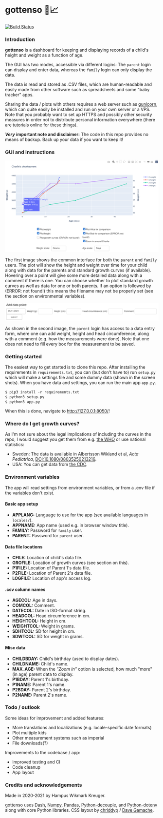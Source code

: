 # gottenso 👶📈

[![Build Status](https://travis-ci.com/hwikmark/gottenso.svg?token=MqfdQ8NG96W4hdjM1cGH&branch=main)](https://travis-ci.com/hwikmark/gottenso)

### Introduction

__gottenso__ is a dashboard for keeping and displaying records of a child's height and weight as a function of age.

The GUI has two modes, accessible via different logins: The `parent` login can display and enter data, whereas the `family` login can only display the data.

The data is read and stored as .CSV files, which are human-readable and easily made from other software such as spreadsheets and some "baby tracker" apps.

Sharing the data / plots with others requires a web server such as [gunicorn](https://gunicorn.org/), which can quite easily be installed and run on your own server or a VPS. Note that you probably want to set up HTTPS and possibly other security measures in order not to distribute personal information everywhere (there are tutorials online for these things).

___Very___ __important note and disclaimer:__ The code in this repo provides no means of backup. Back up your data if you want to keep it!

### GUI and instructions

![The common interface featuring plot and plotting options](assets/family_interface.png)

The first image shows the common interface for both the `parent` and `family` users. The plot will show the height and weight over time for your child along with data for the parents and standard growth curves (if available). Hovering over a point will give some more detailed data along with a comment if there is one. You can choose whether to plot standard growth curves as well as data for one or both parents. If an option is followed by (ERROR: not found!) this means the filename may not be properly set (see the section on environmental variables).

![The parent data entry form](assets/parent_interface.png)

As shown in the second image, the `parent` login has access to a data entry form, where one can add weight, height and head circumference, along with a comment (e.g. how the measurements were done). Note that one does not need to fill every box for the measurement to be saved.

### Getting started
The easiest way to get started is to clone this repo. After installing the requirements in `requirements.txt`, you can (but don't have to) run `setup.py` which will make a settings file and some dummy data (shown in the screen shots). When you have data and settings, you can run the main app `app.py`.

```console
$ pip3 install -r requirements.txt
$ python3 setup.py
$ python3 app.py
```

When this is done, navigate to <http://127.0.0.1:8050/>!

### Where do I get growth curves?
As I'm not sure about the legal implications of including the curves in the repo, I would suggest you get them from e.g. [the WHO](https://www.who.int/tools/child-growth-standards/standards) or use national statistics:
- Sweden: The data is available in Albertsson Wikland et al, _Acta Pediatrica_, [DOI:10.1080/08035250213216](https://doi.org/10.1080/08035250213216).
- USA: You can get data from [the CDC](https://www.cdc.gov/growthcharts).

### Environment variables
The app will read settings from environment variables, or from a .env file if the variables don't exist.

#### Basic app setup
- **APPLANG:** Language to use for the app (see available languages in `locales/`).
- **APPNAME:** App name (used e.g. in browser window title).
- **FAMILY:** Password for `family` user.
- **PARENT:** Password for `parent` user.
#### Data file locations
- **CFILE:** Location of child's data file.
- **GROFILE:** Location of growth curves (see section on this).
- **P1FILE:** Location of Parent 1's data file.
- **P2FILE:** Location of Parent 2's data file.
- **LOGFILE:** Location of app's access log.
#### .csv column names
- **AGECOL:** Age in days.
- **COMCOL:** Comment.
- **DATECOL:** Date in ISO-format string.
- **HEADCOL:** Head circumference in cm.
- **HEIGHTCOL:** Height in cm.
- **WEIGHTCOL:** Weight in grams.
- **SDHTCOL:** SD for height in cm.
- **SDWTCOL:** SD for weight in grams.
#### Misc data
- **CHILDBDAY:** Child's birthday (used to display dates).
- **CHILDNAME:** Child's name.
- **MAX_AGE:** When the _"Zoom in"_ option is selected, how much "more" (in age) parent data to display.
- **P1BDAY:** Parent 1's birthday.
- **P1NAME:** Parent 1's name.
- **P2BDAY:** Parent 2's birthday.
- **P2NAME:** Parent 2's name.

### Todo / outlook
Some ideas for improvement and added features:
- More translations and localizations (e.g. locale-specific date formats)
- Plot multiple kids
- Other measurement systems such as imperial
- File downloads(?)

Improvements to the codebase / app:
- Improved testing and CI
- Code cleanup
- App layout

### Credits and acknowledgements
Made in 2020-2021 by Hampus Wikmark Kreuger.

gottenso uses [Dash](http://dash.plotly.com/),
[Numpy](https://numpy.org/),
[Pandas](https://pandas.pydata.org/), [Python-decouple](https://github.com/henriquebastos/python-decouple/), and
[Python-dotenv](https://github.com/theskumar/python-dotenv) along with core Python libraries. CSS layout by [chriddyp](https://codepen.io/chriddyp) /
[Dave Gamache](https://github.com/dhg).
